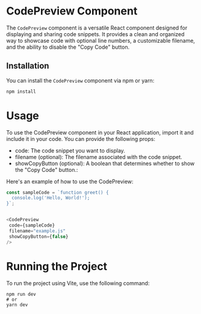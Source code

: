 # CodePreview Component

The `CodePreview` component is a versatile React component designed for displaying and sharing code snippets. It provides a clean and organized way to showcase code with optional line numbers, a customizable filename, and the ability to disable the "Copy Code" button.

## Installation

You can install the `CodePreview` component via npm or yarn:

```bash
npm install
```

# Usage
To use the CodePreview component in your React application, import it and include it in your code. You can provide the following props:

- code: The code snippet you want to display.
- filename (optional): The filename associated with the code snippet.
- showCopyButton (optional): A boolean that determines whether to show the "Copy Code" button.:

Here's an example of how to use the CodePreview:

```js
const sampleCode = `function greet() {
  console.log('Hello, World!');
}`;


<CodePreview
 code={sampleCode}
 filename="example.js"
 showCopyButton={false}
/>

```

# Running the Project
To run the project using Vite, use the following command:
```
npm run dev
# or
yarn dev
```
